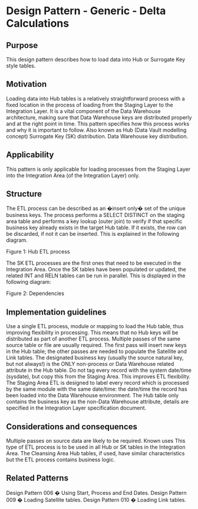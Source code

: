 # Design Pattern - Generic - Delta Calculations

## Purpose
This design pattern describes how to load data into Hub or Surrogate Key style tables.

## Motivation
Loading data into Hub tables is a relatively straightforward process with a fixed location in the process of loading from the Staging Layer to the Integration Layer. It is a vital component of the Data Warehouse architecture, making sure that Data Warehouse keys are distributed properly and at the right point in time. This pattern specifies how this process works and why it is important to follow.
Also known as
Hub (Data Vault modelling concept)
Surrogate Key (SK) distribution.
Data Warehouse key distribution.

## Applicability
This pattern is only applicable for loading processes from the Staging Layer into the Integration Area (of the Integration Layer) only.

## Structure
The ETL process can be described as an �insert only� set of the unique business keys. The process performs a SELECT DISTINCT on the staging area table and performs a key lookup (outer join) to verify if that specific business key already exists in the target Hub table. If it exists, the row can be discarded, if not it can be inserted. This is explained in the following diagram.
 


Figure 1: Hub ETL process
 
The SK ETL processes are the first ones that need to be executed in the Integration Area. Once the SK tables have been populated or updated, the related INT and RELN tables can be run in parallel. This is displayed in the following diagram:
 
Figure 2: Dependencies

## Implementation guidelines
Use a single ETL process, module or mapping to load the Hub table, thus improving flexibility in processing. This means that no Hub keys will be distributed as part of another ETL process.
Multiple passes of the same source table or file are usually required. The first pass will insert new keys in the Hub table; the other passes are needed to populate the Satellite and Link tables.
The designated business key (usually the source natural key, but not always!) is the ONLY non-process or Data Warehouse related attribute in the Hub table.
Do not tag every record with the system date/time (sysdate), but copy this from the Staging Area. This improves ETL flexibility. The Staging Area ETL is designed to label every record which is processed by the same module with the same date/time: the date/time the record has been loaded into the Data Warehouse environment.
The Hub table only contains the business key as the non-Data Warehouse attribute, details are specified in the Integration Layer specification document.

## Considerations and consequences
Multiple passes on source data are likely to be required.
Known uses
This type of ETL process is to be used in all Hub or SK tables in the Integration Area. The Cleansing Area Hub tables, if used, have similar characteristics but the ETL process contains business logic.

## Related Patterns
Design Pattern 006 � Using Start, Process and End Dates.
Design Pattern 009 � Loading Satellite tables.
Design Pattern 010 � Loading Link tables.